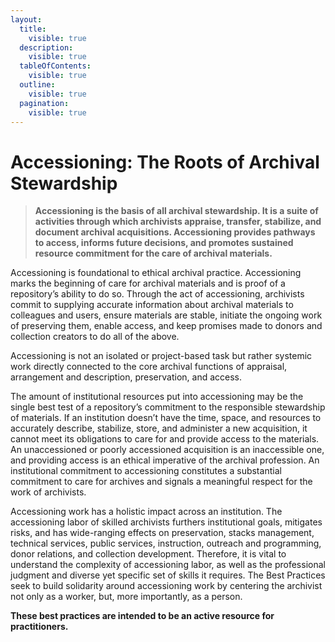 ```yaml
---
layout:
  title:
    visible: true
  description:
    visible: true
  tableOfContents:
    visible: true
  outline:
    visible: true
  pagination:
    visible: true
---
```


# Accessioning: The Roots of Archival Stewardship

> **Accessioning is the basis of all archival stewardship. It is a suite of activities through which archivists appraise, transfer, stabilize, and document archival acquisitions. Accessioning provides pathways to access, informs future decisions, and promotes sustained resource commitment for the care of archival materials.**

Accessioning is foundational to ethical archival practice. Accessioning marks the beginning of care for archival materials and is proof of a repository’s ability to do so. Through the act of accessioning, archivists commit to supplying accurate information about archival materials to colleagues and users, ensure materials are stable, initiate the ongoing work of preserving them, enable access, and keep promises made to donors and collection creators to do all of the above.

Accessioning is not an isolated or project-based task but rather systemic work directly connected to the core archival functions of appraisal, arrangement and description, preservation, and access.

The amount of institutional resources put into accessioning may be the single best test of a repository’s commitment to the responsible stewardship of materials. If an institution doesn’t have the time, space, and resources to accurately describe, stabilize, store, and administer a new acquisition, it cannot meet its obligations to care for and provide access to the materials. An unaccessioned or poorly accessioned acquisition is an inaccessible one, and providing access is an ethical imperative of the archival profession. An institutional commitment to accessioning constitutes a substantial commitment to care for archives and signals a meaningful respect for the work of archivists.

Accessioning work has a holistic impact across an institution. The accessioning labor of skilled archivists furthers institutional goals, mitigates risks, and has wide-ranging effects on preservation, stacks management, technical services, public services, instruction, outreach and programming, donor relations, and collection development. Therefore, it is vital to understand the complexity of accessioning labor, as well as the professional judgment and diverse yet specific set of skills it requires. The Best Practices seek to build solidarity around accessioning work by centering the archivist not only as a worker, but, more importantly, as a person.

**These best practices are intended to be an active resource for practitioners.**
